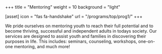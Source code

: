 +++
title = "Mentoring"
weight = 10
background = "light"

[asset]
  icon = "fas fa-handshake"
  url = "/programs/top/prog1/"
+++

We pride ourselves on mentoring youth to reach their full potential and to become thriving, successful and independent adults in todays society.  Our services are designed to assist youth and families in discovering their purposes in life. This includes: seminars, counseling, workshops, one-on-one mentoring, and much more!